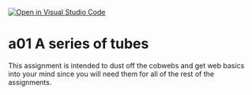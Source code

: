 [![Open in Visual Studio Code](https://classroom.github.com/assets/open-in-vscode-f059dc9a6f8d3a56e377f745f24479a46679e63a5d9fe6f495e02850cd0d8118.svg)](https://classroom.github.com/online_ide?assignment_repo_id=5593241&assignment_repo_type=AssignmentRepo)
# a01 A series of tubes

This assignment is intended to dust off the cobwebs and get web basics into your mind since you will need them for all of the rest of the assignments. 
